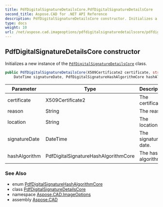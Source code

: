 ```yaml
---
title: PdfDigitalSignatureDetailsCore.PdfDigitalSignatureDetailsCore
second_title: Aspose.CAD for .NET API Reference
description: PdfDigitalSignatureDetailsCore constructor. Initializes a new instance of the PdfDigitalSignatureDetailsCore class
type: docs
weight: 10
url: /net/aspose.cad.imageoptions/pdfdigitalsignaturedetailscore/pdfdigitalsignaturedetailscore/
---
```

## PdfDigitalSignatureDetailsCore constructor

Initializes a new instance of the [`PdfDigitalSignatureDetailsCore`](../) class.

```csharp
public PdfDigitalSignatureDetailsCore(X509Certificate2 certificate, string reason, string location, 
    DateTime signatureDate, PdfDigitalSignatureHashAlgorithmCore hashAlgorithm)
```

| Parameter | Type | Description |
| --- | --- | --- |
| certificate | X509Certificate2 | The certificate. |
| reason | String | The reason. |
| location | String | The location. |
| signatureDate | DateTime | The signature date. |
| hashAlgorithm | PdfDigitalSignatureHashAlgorithmCore | The hash algorithm. |

### See Also

* enum [PdfDigitalSignatureHashAlgorithmCore](../../pdfdigitalsignaturehashalgorithmcore/)
* class [PdfDigitalSignatureDetailsCore](../)
* namespace [Aspose.CAD.ImageOptions](../../pdfdigitalsignaturedetailscore/)
* assembly [Aspose.CAD](../../../)


